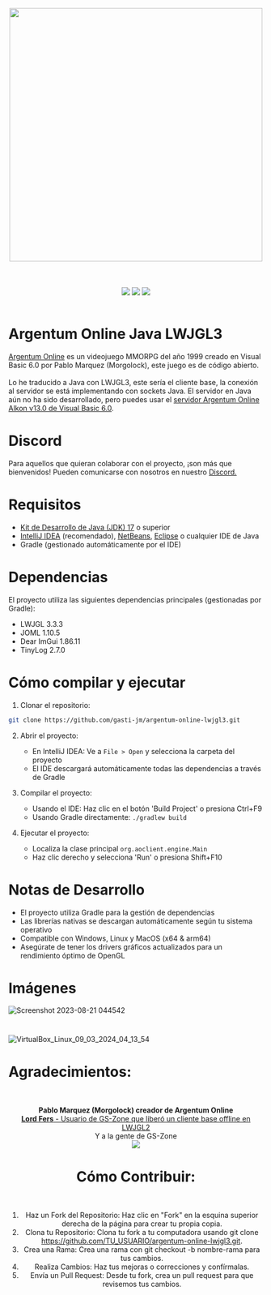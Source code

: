 <div align='center'>
    <br/>
    <img src="https://github.com/user-attachments/assets/3f6d8658-ea84-4ff3-b3d2-cb2fb1eeabd2" width="500px"> <br/> <br/> <br/> <br/>
    <a target="_blank"><img src="https://img.shields.io/badge/Built%20in-Java_17-43ca1f.svg?style=flat-square"></img></a>
    <a target="_blank"><img src="https://img.shields.io/badge/Made%20in-IntelliJ%20Community-be27e9.svg?style=flat-square"></img></a>
    <a target="_blank"><img src="https://img.shields.io/badge/License-GNU%20General%20Public%20License%20-e98227.svg?style=flat-square"></img></a>
</div>
<br/>

<h1>Argentum Online Java LWJGL3</h1>

<p>
  <a target="_blank" href="https://es.wikipedia.org/wiki/Argentum_Online">Argentum Online</a> es un videojuego MMORPG del año 1999 creado en Visual Basic 6.0 por Pablo Marquez (Morgolock), este juego es de código abierto. <br/> <br/>
  Lo he traducido a Java con LWJGL3, este sería el cliente base, la conexión al servidor se está implementando con sockets Java. El servidor en Java aún no ha sido desarrollado, pero puedes usar el <a target="_blank" href="https://www.gs-zone.org/temas/cliente-servidor-v0-13-0-completos-y-funcionales.36521/">servidor Argentum Online Alkon v13.0 de Visual Basic 6.0</a>.
</p>

# Discord
Para aquellos que quieran colaborar con el proyecto, ¡son más que bienvenidos! Pueden comunicarse con nosotros en nuestro <a href="https://discord.gg/RtsGRqJVt9">Discord.</a>

# Requisitos

- <a href="https://www.oracle.com/java/technologies/downloads/#java17" target="_blank">Kit de Desarrollo de Java (JDK) 17</a> o superior
- <a href="https://www.jetbrains.com/idea/download/" target="_blank">IntelliJ IDEA</a> (recomendado), <a href="https://netbeans.apache.org/" target="_blank">NetBeans</a>, <a href="https://www.eclipse.org/downloads/" target="_blank">Eclipse</a> o cualquier IDE de Java
- Gradle (gestionado automáticamente por el IDE)

# Dependencias

El proyecto utiliza las siguientes dependencias principales (gestionadas por Gradle):
- LWJGL 3.3.3
- JOML 1.10.5
- Dear ImGui 1.86.11
- TinyLog 2.7.0

# Cómo compilar y ejecutar

1. Clonar el repositorio:
```bash
git clone https://github.com/gasti-jm/argentum-online-lwjgl3.git
```

2. Abrir el proyecto:
   - En IntelliJ IDEA: Ve a `File > Open` y selecciona la carpeta del proyecto
   - El IDE descargará automáticamente todas las dependencias a través de Gradle

3. Compilar el proyecto:
   - Usando el IDE: Haz clic en el botón 'Build Project' o presiona Ctrl+F9
   - Usando Gradle directamente: `./gradlew build`

4. Ejecutar el proyecto:
   - Localiza la clase principal `org.aoclient.engine.Main`
   - Haz clic derecho y selecciona 'Run' o presiona Shift+F10

# Notas de Desarrollo

- El proyecto utiliza Gradle para la gestión de dependencias
- Las librerías nativas se descargan automáticamente según tu sistema operativo
- Compatible con Windows, Linux y MacOS (x64 & arm64)
- Asegúrate de tener los drivers gráficos actualizados para un rendimiento óptimo de OpenGL

# Imágenes
![Screenshot 2023-08-21 044542](https://github.com/gasti-jm/argentum-online-lwjgl3/assets/82490615/8f4c7864-feee-4ac6-b957-651a6b03a627)
#
![VirtualBox_Linux_09_03_2024_04_13_54](https://github.com/gasti-jm/argentum-online-lwjgl3/assets/82490615/8f54e716-3824-48ac-92ca-f22bfcfe74d5)

<h1>Agradecimientos:</h1>
<br/>

<div align='center'>

<p>
  <b>Pablo Marquez (Morgolock) creador de Argentum Online</b> <br/>
  <a target="_blank" href="https://www.gs-zone.org/temas/argentum-online-en-java-opengl.92672/#post-785702"><b>Lord Fers</b> - Usuario de GS-Zone que liberó un cliente base offline en LWJGL2</a> <br/>
  Y a la gente de GS-Zone <br/>
  <a target="_blank" href="https://www.gs-zone.org/"><img src="https://user-images.githubusercontent.com/82490615/187148671-1d7f92b9-7ea1-45f2-b6f1-f53b07454d93.png"></img></a>
</p>

<h1>Cómo Contribuir:</h1>
<br/>

1. Haz un Fork del Repositorio: Haz clic en "Fork" en la esquina superior derecha de la página para crear tu propia copia.
2. Clona tu Repositorio: Clona tu fork a tu computadora usando git clone https://github.com/TU_USUARIO/argentum-online-lwjgl3.git.
3. Crea una Rama: Crea una rama con git checkout -b nombre-rama para tus cambios.
4. Realiza Cambios: Haz tus mejoras o correcciones y confírmalas.
5. Envía un Pull Request: Desde tu fork, crea un pull request para que revisemos tus cambios.

</div>
